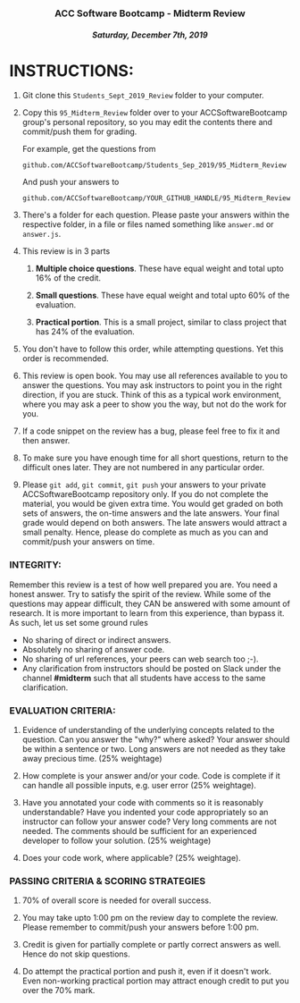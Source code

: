 <center>

### ACC Software Bootcamp - Midterm Review

##### Saturday, December 7th, 2019

</center>

# INSTRUCTIONS:

1. Git clone this `Students_Sept_2019_Review` folder to your computer.

1. Copy this `95_Midterm_Review` folder over to your ACCSoftwareBootcamp group's personal repository, so you may edit the contents there and commit/push them for grading.  

    For example, get the questions from

    `github.com/ACCSoftwareBootcamp/Students_Sep_2019/95_Midterm_Review`

    And push your answers to

    `github.com/ACCSoftwareBootcamp/YOUR_GITHUB_HANDLE/95_Midterm_Review`

    
1. There's a folder for each question.  Please paste your answers within the respective folder, in a file or files named something like `answer.md` or `answer.js`.  

1. This review is in 3 parts

    1. **Multiple choice questions**. These have equal weight and total upto 16% of the credit.

    2. **Small questions**.  These have equal weight and total upto 60% of the evaluation.

    3. **Practical portion**.  This is a small project, similar to class project that has 24% of the evaluation.

1. You don't have to follow this order, while attempting questions. Yet this order is recommended.

1. This review is open book.  You may use all references available to you to answer the questions. You may ask instructors to point you in the right direction, if you are stuck. Think of this as a typical work environment, where you may ask a peer to show you the way, but not do the work for you.

1. If a code snippet on the review has a bug, please feel free to fix it and then answer.

1. To make sure you have enough time for all short questions, return to the difficult ones later. They are not numbered in any particular order.

1. Please `git add`, `git commit`, `git push` your answers to your private ACCSoftwareBootcamp repository only. If you do not complete the material, you would be given extra time. You would get graded on both sets of answers, the on-time answers and the late answers. Your final grade would depend on both answers. The late answers would attract a small penalty. Hence, please do complete as much as you can and commit/push your answers on time.


### INTEGRITY: 

Remember this review is a test of how well prepared you are. You need a honest answer. Try to satisfy the spirit of the review. While some of the questions may appear difficult, they CAN be answered with some amount of research. It is more important to learn from this experience, than bypass it. As such, let us set some ground rules

- No sharing of direct or indirect answers.
- Absolutely no sharing of answer code.
- No sharing of url references, your peers can web search too ;-).
- Any clarification from instructors should be posted on Slack under the channel **#midterm** such that all students have access to the same clarification. 


### EVALUATION CRITERIA:

1. Evidence of understanding of the underlying concepts related to the question. Can you answer the "why?" where asked?  Your answer should be within a sentence or two.  Long answers are not needed as they take away precious time. (25% weightage)

1. How complete is your answer and/or your code.  Code is complete if it can handle all possible inputs, e.g. user error (25% weightage).

1. Have you annotated your code with comments so it is reasonably understandable? Have you indented your code appropriately so an instructor can follow your answer code? Very long comments are not needed. The comments should be sufficient for an experienced developer to follow your solution. (25% weightage)

1. Does your code work, where applicable? (25% weightage).


### PASSING CRITERIA & SCORING STRATEGIES

1. 70% of overall score is needed for overall success. 

1. You may take upto 1:00 pm on the review day to complete the review. Please remember to commit/push your answers before 1:00 pm.

1. Credit is given for partially complete or partly correct answers as well. Hence do not skip questions.

1. Do attempt the practical portion and push it, even if it doesn't work. Even non-working practical portion may attract enough credit to put you over the 70% mark.
